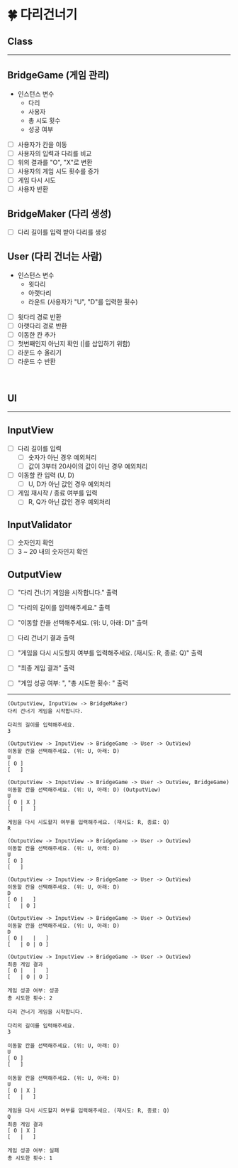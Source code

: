 # 🍀 다리건너기

##  Class

---

## BridgeGame (게임 관리)
- 인스턴스 변수
  - 다리
  - 사용자
  - 총 시도 횟수
  - 성공 여부

- [ ] 사용자가 칸을 이동
- [ ] 사용자의 입력과 다리를 비교
- [ ] 위의 결과를 "O", "X"로 변환
- [ ] 사용자의 게임 시도 횟수를 증가
- [ ] 게임 다시 시도
- [ ] 사용자 반환
 
## BridgeMaker (다리 생성)
- [ ] 다리 길이를 입력 받아 다리를 생성

## User (다리 건너는 사람)
- 인스턴스 변수
  - 윗다리
  - 아랫다리
  - 라운드 (사용자가 "U", "D"를 입력한 횟수)
- [ ] 윗다리 경로 반환
- [ ] 아랫다리 경로 반환
- [ ] 이동한 칸 추가
- [ ] 첫번째인지 아닌지 확인 (|를 삽입하기 위함)
- [ ] 라운드 수 올리기
- [ ] 라운드 수 반환

<br>

## UI

---

## InputView
- [ ] 다리 길이를 입력
  - [ ] 숫자가 아닌 경우 예외처리
  - [ ] 값이 3부터 20사이의 값이 아닌 경우 예외처리
- [ ] 이동할 칸 입력 (U, D)
  - [ ] U, D가 아닌 값인 경우 예외처리
- [ ] 게임 재시작 / 종료 여부를 입력
  - [ ] R, Q가 아닌 값인 경우 예외처리

## InputValidator
- [ ] 숫자인지 확인
- [ ] 3 ~ 20 내의 숫자인지 확인

## OutputView
- [ ] "다리 건너기 게임을 시작합니다." 출력
- [ ] "다리의 길이를 입력해주세요." 출력
- [ ] "이동할 칸을 선택해주세요. (위: U, 아래: D)" 출력
- [ ] 다리 건너기 결과 출력
- [ ] "게임을 다시 시도할지 여부를 입력해주세요. (재시도: R, 종료: Q)" 출력
- [ ] "최종 게임 결과" 출력
- [ ] "게임 성공 여부: ", "총 시도한 횟수: " 출력


---
```
(OutputView, InputView -> BridgeMaker)
다리 건너기 게임을 시작합니다.

다리의 길이를 입력해주세요.
3 

(OutputView -> InputView -> BridgeGame -> User -> OutView)
이동할 칸을 선택해주세요. (위: U, 아래: D) 
U  
[ O ]
[   ]

(OutputView -> InputView -> BridgeGame -> User -> OutView, BridgeGame)
이동할 칸을 선택해주세요. (위: U, 아래: D) (OutputView)
U
[ O | X ]
[   |   ]

게임을 다시 시도할지 여부를 입력해주세요. (재시도: R, 종료: Q)
R

(OutputView -> InputView -> BridgeGame -> User -> OutView)
이동할 칸을 선택해주세요. (위: U, 아래: D)
U
[ O ]
[   ]

(OutputView -> InputView -> BridgeGame -> User -> OutView)
이동할 칸을 선택해주세요. (위: U, 아래: D)
D
[ O |   ]
[   | O ]

(OutputView -> InputView -> BridgeGame -> User -> OutView)
이동할 칸을 선택해주세요. (위: U, 아래: D)
D
[ O |   |   ]
[   | O | O ]

(OutputView -> InputView -> BridgeGame -> User -> OutView)
최종 게임 결과
[ O |   |   ]
[   | O | O ]

게임 성공 여부: 성공
총 시도한 횟수: 2
```

```
다리 건너기 게임을 시작합니다.

다리의 길이를 입력해주세요.
3

이동할 칸을 선택해주세요. (위: U, 아래: D)
U
[ O ]
[   ]

이동할 칸을 선택해주세요. (위: U, 아래: D)
U
[ O | X ]
[   |   ]

게임을 다시 시도할지 여부를 입력해주세요. (재시도: R, 종료: Q)
Q
최종 게임 결과
[ O | X ]
[   |   ]

게임 성공 여부: 실패
총 시도한 횟수: 1
```
